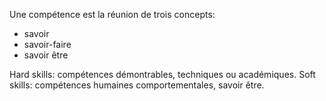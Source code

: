 

Une compétence est la réunion de trois concepts:
- savoir
- savoir-faire
- savoir être

Hard skills: compétences démontrables, techniques ou académiques.
Soft skills: compétences humaines comportementales, savoir être.


